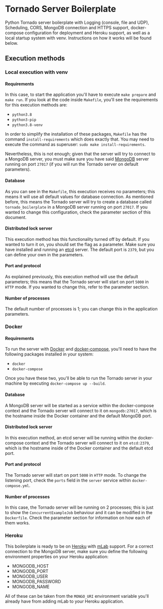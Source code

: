 # Tornado Server Boilerplate

Python Tornado server boilerplate with Logging (console, file and UDP), Scheduling, CORS, MongoDB connection and HTTPS 
support, docker-compose configuration for deployment and Heroku support, as well as a local startup system with venv.
Instructions on how it works will be found below.

## Execution methods

### Local execution with venv

#### Requirements

In this case, to start the application you'll have to execute `make prepare` and `make run`. If you look at the code
inside `Makefile`, you'll see the requirements for this execution methods are:

* `python3.8`
* `python3-pip`
* `python3.8-venv`

In order to simplify the installation of these packages, `Makefile` has the command `install-requirements` which does
exactly that. You may need to execute the command as superuser: `sudo make install-requirements`.

Nevertheless, this is not enough; given that the server will try to connect to a MongoDB server, you must make sure you
have said [MongoDB](https://www.mongodb.com/) server running on port `27017` (if you will run the Tornado server on 
default parameters).

#### Database

As you can see in the `Makefile`, this execution receives no parameters; this means it will use all default values for
database connection. As mentioned before, this means the Tornado server will try to create a database called 
`tornado_boilerplate` in a MongoDB server running on port `27017`. If you wanted to change this configuration, check the
parameter section of this document.

#### Distributed lock server

This execution method has this functionality turned off by default. If you wanted to turn it on, you should set the
flag as a parameter. Make sure you have installed and running an [etcd](https://etcd.io/) server. The default port is
`2379`, but you can define your own in the parameters.

#### Port and protocol

As explained previously, this execution method will use the default parameters; this means that the Tornado server will 
start on port `5000` in `HTTP` mode. If you wanted to change this, refer to the parameter section.

#### Number of processes

The default number of processes is 1; you can change this in the application parameters.

### Docker

#### Requirements

To run the server with [Docker](https://www.docker.com/) and [docker-compose](https://docs.docker.com/compose/), you'll 
need to have the following packages installed in your system:

* `docker`
* `docker-compose`

Once you have these two, you'll be able to run the Tornado server in your machine by executing 
`docker-compose up --build`.

#### Database

A MongoDB server will be started as a service within the docker-compose context and the Tornado server will connect
to it on `mongodb:27017`, which is the hostname inside the Docker container and the default MongoDB port.

#### Distributed lock server

In this execution method, an etcd server will be running within the docker-compose context and the Tornado server will
connect to it on `etcd:2379`, which is the hostname inside of the Docker container and the default etcd port.

#### Port and protocol

The Tornado server will start on port `5000` in `HTTP` mode. To change the listening port, check the `ports` field
in the `server` service within `docker-compose.yml`.

#### Number of processes

In this case, the Tornado server will be running on 2 processes; this is just to show the `ConcurrentExampleJob`
behaviour and it can be modified in the `Dockerfile`. Check the parameter section for information on how each of them
works.

### Heroku

This boilerplate is ready to be on [Heroku](https://www.heroku.com/) with 
[mLab](https://elements.heroku.com/addons/mongolab) support. For a correct connection to the MongoDB server, make sure
you define the following environment properties on your Heroku application:

* MONGODB_HOST
* MONGODB_PORT
* MONGODB_USER
* MONGODB_PASSWORD
* MONGODB_NAME

All of these can be taken from the `MONGO_URI` environment variable you'll already have from adding mLab to your Heroku 
application.


